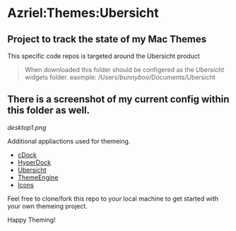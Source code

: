 # Azriel:Themes:Ubersicht

## Project to track the state of my Mac Themes
This specific code repos is targeted around the Ubersicht product 

> When downloaded this folder should be configered as the _Ubersicht_ widgets folder.
> eaxmple: /Users/_bunnyboo_/Documents/Ubersicht

## There is a screenshot of my current config within this folder as well.
_desktop1.png_

Additional appliactions used for themeing.
* [cDock](http://w0lfschild.github.io/app_cDock.html)
* [HyperDock](https://bahoom.com/hyperdock/) 
* [Ubersicht](http://tracesof.net/uebersicht/)
* [ThemeEngine](https://github.com/alexzielenski/ThemeEngine)
* [Icons](http://alecive.deviantart.com/art/kAwOken-244166779)

Feel free to clone/fork this repo to your local machine to get started with your own themeing project.

Happy Theming!